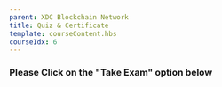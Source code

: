 ```yaml
---
parent: XDC Blockchain Network
title: Quiz & Certificate
template: courseContent.hbs
courseIdx: 6
---
```

### Please Click on the "Take Exam" option below
